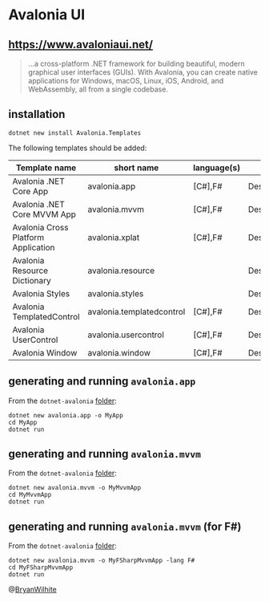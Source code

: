 # Avalonia UI

## <https://www.avaloniaui.net/>

>…a cross-platform .NET framework for building beautiful, modern graphical user interfaces (GUIs). With Avalonia, you can create native applications for Windows, macOS, Linux, iOS, Android, and WebAssembly, all from a single codebase.

## installation

```shell
dotnet new install Avalonia.Templates
```

The following templates should be added:

| Template name | short name | language(s) | tags |
| - | - | - | - |
| Avalonia .NET Core App | avalonia.app | [C#],F# | Desktop/Xaml/Avalonia/|Windows/Linux/macOS |
| Avalonia .NET Core MVVM App | avalonia.mvvm | [C#],F# | Desktop/Xaml/Avalonia/Windows/Linux/macOS |
| Avalonia Cross Platform Application | avalonia.xplat | [C#],F# | Desktop/Xaml/Avalonia/Web/Mobile |
| Avalonia Resource Dictionary | avalonia.resource | | Desktop/Xaml/Avalonia/Windows/Linux/macOS |
| Avalonia Styles | avalonia.styles | | Desktop/Xaml/Avalonia/Windows/Linux/macOS |
| Avalonia TemplatedControl | avalonia.templatedcontrol | [C#],F# | Desktop/Xaml/Avalonia/Windows/Linux/macOS |
| Avalonia UserControl | avalonia.usercontrol | [C#],F# | Desktop/Xaml/Avalonia/Windows/Linux/macOS |
| Avalonia Window | avalonia.window | [C#],F# | Desktop/Xaml/Avalonia/Windows/Linux/macOS |

## generating and running `avalonia.app`

From the `dotnet-avalonia` [folder](../dotnet-avalonia):

```shell
dotnet new avalonia.app -o MyApp
cd MyApp
dotnet run
```

## generating and running `avalonia.mvvm`

From the `dotnet-avalonia` [folder](../dotnet-avalonia):

```shell
dotnet new avalonia.mvvm -o MyMvvmApp
cd MyMvvmApp
dotnet run
```

## generating and running `avalonia.mvvm` (for F#)

From the `dotnet-avalonia` [folder](../dotnet-avalonia):

```shell
dotnet new avalonia.mvvm -o MyFSharpMvvmApp -lang F#
cd MyFSharpMvvmApp
dotnet run
```

@[BryanWilhite](https://twitter.com/BryanWilhite)
